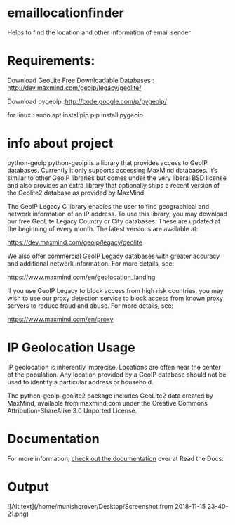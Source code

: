 # emaillocationfinder
Helps to find the location and other information of email sender
# Requirements:
 Download GeoLite Free Downloadable Databases : http://dev.maxmind.com/geoip/legacy/geolite/

 Download pygeoip :http://code.google.com/p/pygeoip/

 for linux : sudo apt installpip
	     pip install pygeoip
# info about project
  python-geoip
python-geoip is a library that provides access to GeoIP databases. Currently it only supports accessing MaxMind databases. It’s similar to other GeoIP libraries but comes under the very liberal BSD license and also provides an extra library that optionally ships a recent version of the Geolite2 database as provided by MaxMind.

The GeoIP Legacy C library enables the user to find geographical and network information of an IP address. To use this library, you may download our free GeoLite Legacy Country or City databases. These are updated at the beginning of every month. The latest versions are available at:

  https://dev.maxmind.com/geoip/legacy/geolite

We also offer commercial GeoIP Legacy databases with greater accuracy and additional network information. For more details, see:

https://www.maxmind.com/en/geolocation_landing

If you use GeoIP Legacy to block access from high risk countries, you may wish to use our proxy detection service to block access from known proxy servers to reduce fraud and abuse. For more details, see:

https://www.maxmind.com/en/proxy

# IP Geolocation Usage
IP geolocation is inherently imprecise. Locations are often near the center of the population. Any location provided by a GeoIP database should not be used to identify a particular address or household.

The python-geoip-geolite2 package includes GeoLite2 data created by MaxMind, available from maxmind.com under the Creative Commons Attribution-ShareAlike 3.0 Unported License.

# Documentation
 For more information, [check out the documentation](https://pythonhosted.org/python-geoip/) over at Read the Docs.

# Output
 ![Alt text](/home/munishgrover/Desktop/Screenshot from 2018-11-15 23-40-21.png)
